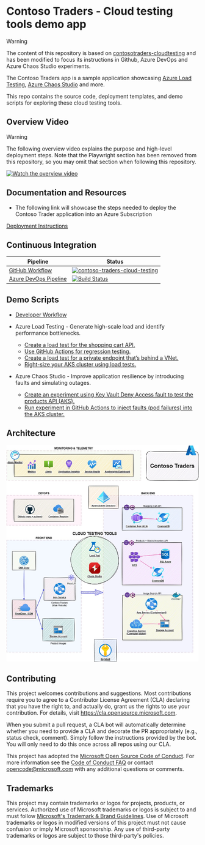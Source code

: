 # Contoso Traders - Cloud testing tools demo app

> [!WARNING]  
> The content of this repository is based on [contosotraders-cloudtesting](https://github.com/microsoft/contosotraders-cloudtesting) and has been modified to focus its instructions in Github, Azure DevOps and Azure Chaos Studio experiments.

The Contoso Traders app is a sample application showcasing [Azure Load Testing](https://aka.ms/malt-docs), [Azure Chaos Studio](https://aka.ms/CHAOS-docs) and more.

This repo contains the source code, deployment templates, and demo scripts for exploring these cloud testing tools.

## Overview Video

> [!WARNING]
> The following overview video explains the purpose and high-level deployment steps. Note that the Playwright section has been removed from this repository, so you may omit that section when following this repository.

[![Watch the overview video](https://img.youtube.com/vi/7JletmiT3io/hq1.jpg)](https://youtu.be/7JletmiT3io)

## Documentation and Resources

* The following link will showcase the steps needed to deploy the Contoso Trader application into an Azure Subscription

[Deployment Instructions](./docs/deployment-instructions.md)

## Continuous Integration

| Pipeline                                                                     | Status                                                                                                                                                                                                                                                                               |
| ---------------------------------------------------------------------------- | ------------------------------------------------------------------------------------------------------------------------------------------------------------------------------------------------------------------------------------------------------------------------------------ |
| [GitHub Workflow](./.github/workflows/contoso-traders-cloud-testing.yml)     | [![contoso-traders-cloud-testing](https://github.com/microsoft/contosotraders-cloudtesting/actions/workflows/contoso-traders-cloud-testing.yml/badge.svg?branch=main)](https://github.com/microsoft/contosotraders-cloudtesting/actions/workflows/contoso-traders-cloud-testing.yml) |
| [Azure DevOps Pipeline](./.azurepipelines/contoso-traders-cloud-testing.yml) | [![Build Status](https://dev.azure.com/MicrosoftTestDemos/ContosoTraders_Testing/_apis/build/status%2Fmicrosoft.contosotraders-cloudtesting?branchName=main)](https://dev.azure.com/MicrosoftTestDemos/ContosoTraders_Testing/_build/latest?definitionId=1&branchName=main)          |

## Demo Scripts

* [Developer Workflow](./demo-scripts/dev-workflow/walkthrough.md)

* Azure Load Testing - Generate high-scale load and identify performance bottlenecks.
  * [Create a load test for the shopping cart API.](./demo-scripts/azure-load-testing/walkthrough.md)
  * [Use GitHub Actions for regression testing.](./demo-scripts/azure-load-testing/walkthrough.md#walkthrough-regression-testing-with-github-workflows)
  * [Create a load test for a private endpoint that’s behind a VNet.](./demo-scripts/azure-load-testing/private-endpoints.md)
  * [Right-size your AKS cluster using load tests.](./demo-scripts/azure-load-testing/aks-cost-optimization.md)

* Azure Chaos Studio - Improve application resilience by introducing faults and simulating outages.
  * [Create an experiment using Key Vault Deny Access fault to test the products API (AKS).](./demo-scripts/azure-chaos-studio/walkthrough.md)
  * [Run experiment in GitHub Actions to inject faults (pod failures) into the AKS cluster.](./demo-scripts/azure-chaos-studio/walkthrough.md#walkthrough-running-chaos-experiments-via-github-workflows)

## Architecture

![Architecture](./docs/architecture/contoso-traders-enhancements.drawio-v2.jpg)

## Contributing

This project welcomes contributions and suggestions.  Most contributions require you to agree to a
Contributor License Agreement (CLA) declaring that you have the right to, and actually do, grant us
the rights to use your contribution. For details, visit <https://cla.opensource.microsoft.com>.

When you submit a pull request, a CLA bot will automatically determine whether you need to provide
a CLA and decorate the PR appropriately (e.g., status check, comment). Simply follow the instructions
provided by the bot. You will only need to do this once across all repos using our CLA.

This project has adopted the [Microsoft Open Source Code of Conduct](https://opensource.microsoft.com/codeofconduct/).
For more information see the [Code of Conduct FAQ](https://opensource.microsoft.com/codeofconduct/faq/) or
contact [opencode@microsoft.com](mailto:opencode@microsoft.com) with any additional questions or comments.

## Trademarks

This project may contain trademarks or logos for projects, products, or services. Authorized use of Microsoft
trademarks or logos is subject to and must follow [Microsoft's Trademark & Brand Guidelines](https://www.microsoft.com/legal/intellectualproperty/trademarks/usage/general).
Use of Microsoft trademarks or logos in modified versions of this project must not cause confusion or imply Microsoft sponsorship.
Any use of third-party trademarks or logos are subject to those third-party's policies.
